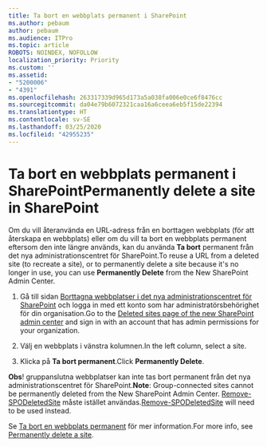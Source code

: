 ```yaml
---
title: Ta bort en webbplats permanent i SharePoint
ms.author: pebaum
author: pebaum
ms.audience: ITPro
ms.topic: article
ROBOTS: NOINDEX, NOFOLLOW
localization_priority: Priority
ms.custom: ''
ms.assetid:
- "5200006"
- "4391"
ms.openlocfilehash: 263317339d965d173a5a038fa006e0ce6f8476cc
ms.sourcegitcommit: da04e79b6072321caa16a6ceea6eb5f15de22394
ms.translationtype: HT
ms.contentlocale: sv-SE
ms.lasthandoff: 03/25/2020
ms.locfileid: "42955235"
---
```

# <a name="permanently-delete-a-site-in-sharepoint"></a><span data-ttu-id="b5c44-102">Ta bort en webbplats permanent i SharePoint</span><span class="sxs-lookup"><span data-stu-id="b5c44-102">Permanently delete a site in SharePoint</span></span>

<span data-ttu-id="b5c44-103">Om du vill återanvända en URL-adress från en borttagen webbplats (för att återskapa en webbplats) eller om du vill ta bort en webbplats permanent eftersom den inte längre används, kan du använda **Ta bort** permanent från det nya administrationscentret för SharePoint.</span><span class="sxs-lookup"><span data-stu-id="b5c44-103">To reuse a URL from a deleted site (to recreate a site), or to permanently delete a site because it's no longer in use, you can use **Permanently Delete** from the New SharePoint Admin Center.</span></span> 

1. <span data-ttu-id="b5c44-104">Gå till sidan [Borttagna webbplatser i det nya administrationscentret för SharePoint](https://admin.microsoft.com/sharepoint?page=recycleBin&modern=true) och logga in med ett konto som har administratörsbehörighet för din organisation.</span><span class="sxs-lookup"><span data-stu-id="b5c44-104">Go to the [Deleted sites page of the new SharePoint admin center](https://admin.microsoft.com/sharepoint?page=recycleBin&modern=true) and sign in with an account that has admin permissions for your organization.</span></span> 

2. <span data-ttu-id="b5c44-105">Välj en webbplats i vänstra kolumnen.</span><span class="sxs-lookup"><span data-stu-id="b5c44-105">In the left column, select a site.</span></span> 

3. <span data-ttu-id="b5c44-106">Klicka på **Ta bort permanent**.</span><span class="sxs-lookup"><span data-stu-id="b5c44-106">Click **Permanently Delete**.</span></span> 

<span data-ttu-id="b5c44-107">**Obs**! gruppanslutna webbplatser kan inte tas bort permanent från det nya administrationscentret för SharePoint.</span><span class="sxs-lookup"><span data-stu-id="b5c44-107">**Note**: Group-connected sites cannot be permanently deleted from the New SharePoint Admin Center.</span></span> <span data-ttu-id="b5c44-108">[Remove-SPODeletedSite](https://docs.microsoft.com/powershell/module/sharepoint-online/remove-spodeletedsite) måste istället användas.</span><span class="sxs-lookup"><span data-stu-id="b5c44-108">[Remove-SPODeletedSite](https://docs.microsoft.com/powershell/module/sharepoint-online/remove-spodeletedsite) will need to be used instead.</span></span>  

<span data-ttu-id="b5c44-109">Se [Ta bort en webbplats permanent](https://docs.microsoft.com/sharepoint/delete-site-collection#permanently-delete-a-site) för mer information.</span><span class="sxs-lookup"><span data-stu-id="b5c44-109">For more info, see [Permanently delete a site](https://docs.microsoft.com/sharepoint/delete-site-collection#permanently-delete-a-site).</span></span> 
